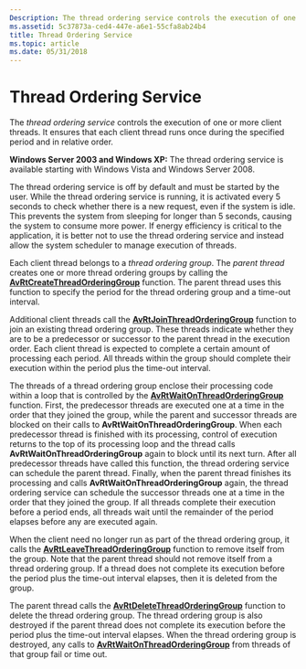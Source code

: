 ```yaml
---
Description: The thread ordering service controls the execution of one or more client threads. It ensures that each client thread runs once during the specified period and in relative order.
ms.assetid: 5c37873a-ced4-447e-a6e1-55cfa8ab24b4
title: Thread Ordering Service
ms.topic: article
ms.date: 05/31/2018
---
```


# Thread Ordering Service

The *thread ordering service* controls the execution of one or more client threads. It ensures that each client thread runs once during the specified period and in relative order.

**Windows Server 2003 and Windows XP:** The thread ordering service is available starting with Windows Vista and Windows Server 2008.

The thread ordering service is off by default and must be started by the user. While the thread ordering service is running, it is activated every 5 seconds to check whether there is a new request, even if the system is idle. This prevents the system from sleeping for longer than 5 seconds, causing the system to consume more power. If energy efficiency is critical to the application, it is better not to use the thread ordering service and instead allow the system scheduler to manage execution of threads.

Each client thread belongs to a *thread ordering group*. The *parent thread* creates one or more thread ordering groups by calling the [**AvRtCreateThreadOrderingGroup**](/windows/desktop/api/Avrt/nf-avrt-avrtcreatethreadorderinggroup) function. The parent thread uses this function to specify the period for the thread ordering group and a time-out interval.

Additional client threads call the [**AvRtJoinThreadOrderingGroup**](/windows/desktop/api/Avrt/nf-avrt-avrtjointhreadorderinggroup) function to join an existing thread ordering group. These threads indicate whether they are to be a predecessor or successor to the parent thread in the execution order. Each client thread is expected to complete a certain amount of processing each period. All threads within the group should complete their execution within the period plus the time-out interval.

The threads of a thread ordering group enclose their processing code within a loop that is controlled by the [**AvRtWaitOnThreadOrderingGroup**](/windows/desktop/api/Avrt/nf-avrt-avrtwaitonthreadorderinggroup) function. First, the predecessor threads are executed one at a time in the order that they joined the group, while the parent and successor threads are blocked on their calls to **AvRtWaitOnThreadOrderingGroup**. When each predecessor thread is finished with its processing, control of execution returns to the top of its processing loop and the thread calls **AvRtWaitOnThreadOrderingGroup** again to block until its next turn. After all predecessor threads have called this function, the thread ordering service can schedule the parent thread. Finally, when the parent thread finishes its processing and calls **AvRtWaitOnThreadOrderingGroup** again, the thread ordering service can schedule the successor threads one at a time in the order that they joined the group. If all threads complete their execution before a period ends, all threads wait until the remainder of the period elapses before any are executed again.

When the client need no longer run as part of the thread ordering group, it calls the [**AvRtLeaveThreadOrderingGroup**](/windows/desktop/api/Avrt/nf-avrt-avrtleavethreadorderinggroup) function to remove itself from the group. Note that the parent thread should not remove itself from a thread ordering group. If a thread does not complete its execution before the period plus the time-out interval elapses, then it is deleted from the group.

The parent thread calls the [**AvRtDeleteThreadOrderingGroup**](/windows/desktop/api/Avrt/nf-avrt-avrtdeletethreadorderinggroup) function to delete the thread ordering group. The thread ordering group is also destroyed if the parent thread does not complete its execution before the period plus the time-out interval elapses. When the thread ordering group is destroyed, any calls to [**AvRtWaitOnThreadOrderingGroup**](/windows/desktop/api/Avrt/nf-avrt-avrtwaitonthreadorderinggroup) from threads of that group fail or time out.

 

 



